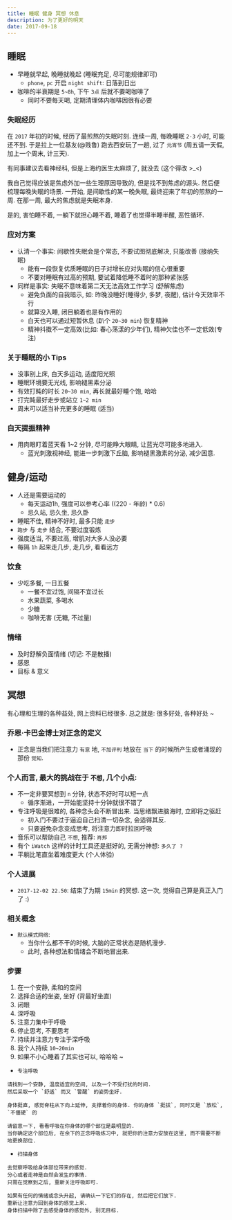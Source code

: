 ```yaml
---
title: 睡眠 健身 冥想 休息
description: 为了更好的明天
date: 2017-09-18
---
```


## 睡眠

* 早睡就早起, 晚睡就晚起 (睡眠充足, 尽可能规律即可)
  - `phone`, `pc` 开启 `night shift`: 日落到日出
* 咖啡的半衰期是 `5~8h`, 下午 `3点` 后就不要喝咖啡了
  - 同时不要每天喝, 定期清理体内咖啡因很有必要

### 失眠经历

在 `2017` 年初的时候, 经历了最煎熬的失眠时刻. 连续一周, 每晚睡眠 `2-3` 小时, 可能还不到.
于是拉上一位基友(@贱鲁) 跑去西安玩了一趟, 过了 `元宵节` (周五请一天假, 加上一个周末, 计三天).

有同事建议去看神经科, 但是上海约医生太麻烦了, 就没去 (这个得改 >_<)

我自己觉得应该是焦虑外加一些生理原因导致的, 但是找不到焦虑的源头. 然后便梳理每晚失眠的场景.
一开始, 是间歇性的某一晚失眠, 最终迎来了年初的煎熬的一周. 在那一周, 最大的焦虑就是失眠本身.

是的, 害怕睡不着, 一躺下就担心睡不着, 睡着了也觉得半睡半醒, 恶性循环.

### 应对方案

* 认清一个事实: 间歇性失眠会是个常态, 不要试图彻底解决, 只能改善 (接纳失眠)
  - 能有一段恢复优质睡眠的日子对增长应对失眠的信心很重要
  - 不要对睡眠有过高的预期, 要试着降低睡不着时的那种紧张感
* 同样是事实: 失眠不意味着第二天无法高效工作学习 (舒解焦虑)
  - 避免负面的自我暗示, 如: 昨晚没睡好(睡得少, 多梦, 夜醒), 估计今天效率不行
  - 就算没入睡, 闭目躺着也是有作用的
  - 白天也可以通过短暂休息 (趴个 `20~30 min`) 恢复精神
  - 精神抖擞不一定高效(比如: 春心荡漾的少年们), 精神欠佳也不一定低效(专注)

### 关于睡眠的小 Tips

* 没事别上床, 白天多运动, 适度阳光照
* 睡眠环境要无光线, 影响褪黑素分泌
* 有效打盹的时长 `20~30 min`, 再长就最好睡个饱, 哈哈
* 打完盹最好走步或站立 `1~2 min`
* 周末可以适当补充更多的睡眠 (适当)

### 白天提振精神

* 用肉眼盯着蓝天看 1~2 分钟, 尽可能睁大眼睛, 让蓝光尽可能多地进入.
  - 蓝光刺激视神经, 能进一步刺激下丘脑, 影响褪黑激素的分泌, 减少困意.

## 健身/运动

* 人还是需要运动的
  - 每天运动1h, 强度可以参考心率 ((220 - 年龄) * 0.6)
  - 忌久站, 忌久坐, 忌久卧
* 睡眠不佳, 精神不好时, 最多只能 `走步`
* `跑步` 与 `走步` 结合, 不要过度锻炼
* 强度适当, 不要过高, 增肌对大多人没必要
* 每隔 `1h` 起来走几步, 走几步, 看看远方

### 饮食

* 少吃多餐, 一日五餐
  - 一餐不宜过饱, 间隔不宜过长
  - 水果蔬菜, 多喝水
  - 少糖
  - 咖啡无害 (无糖, 不过量)

### 情绪

* 及时舒解负面情绪 (切记: 不是散播)
* 感恩
* 目标 & 意义

## 冥想

有心理和生理的各种益处, 网上资料已经很多. 总之就是: 很多好处, 各种好处 ~

### 乔恩·卡巴金博士对正念的定义

* 正念是当我们把注意力 `有意` 地, `不加评判` 地放在 `当下` 的时候所产生或者涌现的那份 `觉知`.

### 个人而言, 最大的挑战在于 `不想`, 几个小点:

* 不一定非要冥想到 `n` 分钟, 状态不好时可以短一点
  - 循序渐进，一开始能坚持十分钟就很不错了
* 专注呼吸是很难的, 各种念头会不断冒出来. 当思绪飘进脑海时, 立即将之驱赶
  - 初入门不要过于逼迫自己扫清一切杂念, 会适得其反.
  - 只要避免杂念变成思考, 将注意力即时拉回呼吸
* 音乐可以帮助自己 `不想`, 推荐: `肖邦`
* 有个 `iWatch` 这样的计时工具还是挺好的, 无需分神想: `多久了 ?`
* 平躺比笔直坐着难度更大 (个人体验)

### 个人进展

* `2017-12-02 22.50`: 结束了为期 `15min` 的冥想. 这一次, 觉得自己算是真正入门了 :)

### 相关概念

* `默认模式网络`:
  - 当你什么都不干的时候, 大脑的正常状态是随机漫步.
  - 此时, 各种想法和情绪会不断地冒出来.

### 步骤

1. 在一个安静, 柔和的空间
2. 选择合适的坐姿, 坐好 (背最好坐直)
3. 闭眼
4. 深呼吸
5. 注意力集中于呼吸
6. 停止思考, 不要思考
7. 持续并注意力专注于深呼吸
8. 我个人持续 `10~20min`
9. 如果不小心睡着了其实也可以, 哈哈哈 ~

* `专注呼吸`

```
请找到一个安静, 温度适宜的空间, 以及一个不受打扰的时间.
然后采取一个 `舒适` 而又 `警醒` 的姿势坐好.

身体挺直, 感觉脊柱从下向上延伸, 支撑着你的身体. 你的身体 `挺拔`, 同时又是 `放松`, `不僵硬` 的

请留意一下, 看看呼吸在你身体的哪个部位是最明显的.
当你确定这个部位后, 在余下的正念呼吸练习中, 就把你的注意力安放在这里, 而不需要不断地更换部位.
```

* `扫描身体`

```
去觉察呼吸给身体部位带来的感觉.
分心或者走神是自然会发生的事情.
只需在觉察到之后, 重新关注呼吸即可.

如果有任何的情绪或念头升起, 请确认一下它们的存在, 然后把它们放下.
重新让注意力回到身体的感觉上来.
身体扫描中除了去感受身体的感觉外, 别无目标.
```
